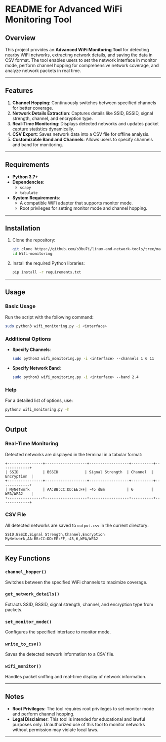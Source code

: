 
# README for Advanced WiFi Monitoring Tool

## Overview

This project provides an **Advanced WiFi Monitoring Tool** for detecting nearby WiFi networks, extracting network details, and saving the data in CSV format. The tool enables users to set the network interface in monitor mode, perform channel hopping for comprehensive network coverage, and analyze network packets in real time.

---

## Features

1. **Channel Hopping**: Continuously switches between specified channels for better coverage.
2. **Network Details Extraction**: Captures details like SSID, BSSID, signal strength, channel, and encryption type.
3. **Real-Time Monitoring**: Displays detected networks and updates packet capture statistics dynamically.
4. **CSV Export**: Saves network data into a CSV file for offline analysis.
5. **Customizable Band and Channels**: Allows users to specify channels and band for monitoring.

---

## Requirements

- **Python 3.7+**
- **Dependencies**:
  - `scapy`
  - `tabulate`
- **System Requirements**:
  - A compatible WiFi adapter that supports monitor mode.
  - Root privileges for setting monitor mode and channel hopping.

---

## Installation

1. Clone the repository:
   ```bash
   git clone https://github.com/s3bu7i/linux-and-network-tools/tree/main/Linux
   cd Wifi-monitoring
   ```

2. Install the required Python libraries:
   ```bash
   pip install -r requirements.txt
   ```

---

## Usage

### Basic Usage
Run the script with the following command:
```bash
sudo python3 wifi_monitoring.py -i <interface>
```

### Additional Options
- **Specify Channels**:
  ```bash
  sudo python3 wifi_monitoring.py -i <interface> --channels 1 6 11
  ```
- **Specify Network Band**:
  ```bash
  sudo python3 wifi_monitoring.py -i <interface> --band 2.4
  ```

### Help
For a detailed list of options, use:
```bash
python3 wifi_monitoring.py -h
```

---

## Output

### Real-Time Monitoring
Detected networks are displayed in the terminal in a tabular format:
```
+----------------+-------------------+------------------+----------+-------------+
| SSID           | BSSID            | Signal Strength  | Channel  | Encryption  |
+----------------+-------------------+------------------+----------+-------------+
| MyNetwork      | AA:BB:CC:DD:EE:FF| -45 dBm          | 6        | WPA/WPA2    |
+----------------+-------------------+------------------+----------+-------------+
```

### CSV File
All detected networks are saved to `output.csv` in the current directory:
```csv
SSID,BSSID,Signal Strength,Channel,Encryption
MyNetwork,AA:BB:CC:DD:EE:FF,-45,6,WPA/WPA2
```

---

## Key Functions

### `channel_hopper()`
Switches between the specified WiFi channels to maximize coverage.

### `get_network_details()`
Extracts SSID, BSSID, signal strength, channel, and encryption type from packets.

### `set_monitor_mode()`
Configures the specified interface to monitor mode.

### `write_to_csv()`
Saves the detected network information to a CSV file.

### `wifi_monitor()`
Handles packet sniffing and real-time display of network information.

---

## Notes

- **Root Privileges**: The tool requires root privileges to set monitor mode and perform channel hopping.
- **Legal Disclaimer**: This tool is intended for educational and lawful purposes only. Unauthorized use of this tool to monitor networks without permission may violate local laws.

---
